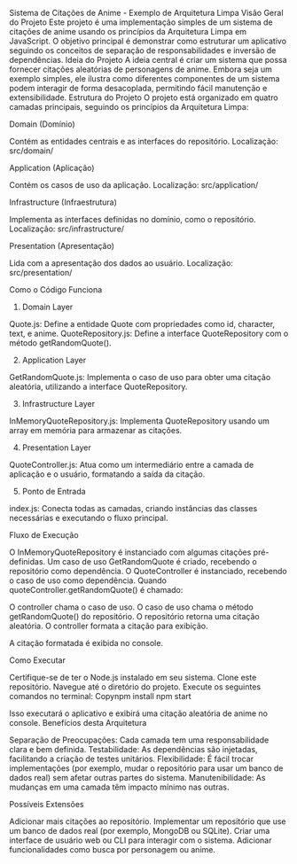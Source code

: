 Sistema de Citações de Anime - Exemplo de Arquitetura Limpa
Visão Geral do Projeto
Este projeto é uma implementação simples de um sistema de citações de anime usando os princípios da Arquitetura Limpa em JavaScript. O objetivo principal é demonstrar como estruturar um aplicativo seguindo os conceitos de separação de responsabilidades e inversão de dependências.
Ideia do Projeto
A ideia central é criar um sistema que possa fornecer citações aleatórias de personagens de anime. Embora seja um exemplo simples, ele ilustra como diferentes componentes de um sistema podem interagir de forma desacoplada, permitindo fácil manutenção e extensibilidade.
Estrutura do Projeto
O projeto está organizado em quatro camadas principais, seguindo os princípios da Arquitetura Limpa:

Domain (Domínio)

Contém as entidades centrais e as interfaces do repositório.
Localização: src/domain/


Application (Aplicação)

Contém os casos de uso da aplicação.
Localização: src/application/


Infrastructure (Infraestrutura)

Implementa as interfaces definidas no domínio, como o repositório.
Localização: src/infrastructure/


Presentation (Apresentação)

Lida com a apresentação dos dados ao usuário.
Localização: src/presentation/



Como o Código Funciona
1. Domain Layer

Quote.js: Define a entidade Quote com propriedades como id, character, text, e anime.
QuoteRepository.js: Define a interface QuoteRepository com o método getRandomQuote().

2. Application Layer

GetRandomQuote.js: Implementa o caso de uso para obter uma citação aleatória, utilizando a interface QuoteRepository.

3. Infrastructure Layer

InMemoryQuoteRepository.js: Implementa QuoteRepository usando um array em memória para armazenar as citações.

4. Presentation Layer

QuoteController.js: Atua como um intermediário entre a camada de aplicação e o usuário, formatando a saída da citação.

5. Ponto de Entrada

index.js: Conecta todas as camadas, criando instâncias das classes necessárias e executando o fluxo principal.

Fluxo de Execução

O InMemoryQuoteRepository é instanciado com algumas citações pré-definidas.
Um caso de uso GetRandomQuote é criado, recebendo o repositório como dependência.
O QuoteController é instanciado, recebendo o caso de uso como dependência.
Quando quoteController.getRandomQuote() é chamado:

O controller chama o caso de uso.
O caso de uso chama o método getRandomQuote() do repositório.
O repositório retorna uma citação aleatória.
O controller formata a citação para exibição.


A citação formatada é exibida no console.

Como Executar

Certifique-se de ter o Node.js instalado em seu sistema.
Clone este repositório.
Navegue até o diretório do projeto.
Execute os seguintes comandos no terminal:
Copynpm install
npm start


Isso executará o aplicativo e exibirá uma citação aleatória de anime no console.
Benefícios desta Arquitetura

Separação de Preocupações: Cada camada tem uma responsabilidade clara e bem definida.
Testabilidade: As dependências são injetadas, facilitando a criação de testes unitários.
Flexibilidade: É fácil trocar implementações (por exemplo, mudar o repositório para usar um banco de dados real) sem afetar outras partes do sistema.
Manutenibilidade: As mudanças em uma camada têm impacto mínimo nas outras.

Possíveis Extensões

Adicionar mais citações ao repositório.
Implementar um repositório que use um banco de dados real (por exemplo, MongoDB ou SQLite).
Criar uma interface de usuário web ou CLI para interagir com o sistema.
Adicionar funcionalidades como busca por personagem ou anime.
